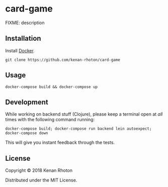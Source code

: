 # card-game

FIXME: description

## Installation

Install [Docker](https://store.docker.com/search?type=edition&offering=community).

`git clone https://github.com/kenan-rhoton/card-game`

## Usage

`docker-compose build && docker-compose up`

## Development

While working on backend stuff (Clojure), please keep a terminal open at *all* times with the following command running:

`docker-compose build; docker-compose run backend lein autoexpect; docker-compose down`

This will give you instant feedback through the tests.

## License

Copyright © 2018 Kenan Rhoton

Distributed under the MIT License.
